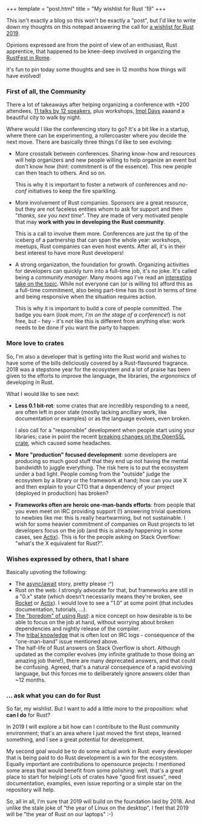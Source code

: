 +++
template = "post.html"
title = "My wishlist for Rust '19"
+++

This isn't exactly a blog so this won't be exactly a "post", but I'd like to write down my thoughts on this notepad answering the call for [a wishlist for Rust 2019](https://blog.rust-lang.org/2018/12/06/call-for-rust-2019-roadmap-blogposts.html).

Opinions expressed are from the point of view of an enthusiast, Rust apprentice, that happened to be knee-deep involved in organizing the [RustFest in Rome](https://rome.rustfest.eu).

It's fun to pin today some thoughts and see in 12 months how things will have evolved!

### <a id="part_i"></a>First of all, the Community

There a lot of takeaways after helping organizing a conference with +200 attendees, [11 talks by 12 speakers](https://twitter.com/RustFest/status/1071720864134168577), plus workshops, [Impl Days](https://rome.rustfest.eu/about_impl_days) aaaand a beautiful city to walk by night.

Where would I like the conferencing story to go? It's a bit like in a startup, where there can be experimenting, a rollercoaster where *you* decide the next move. There are basically three things I'd like to see evolving:

* More crosstalk between conferences. Sharing know-how and resources will help organizers and new people willing to help organize an event but don't know how (hint: commitment is of the essence). This new people can then teach to others. And so on.

  This is why it is important to foster a network of conferences and _no-conf_ initiatives to keep the fire sparkling.

* More involvement of Rust companies. Sponsors are a great resource, but they are not faceless entities whom to ask for support and then "_thanks, see you next time_". They are made of very motivated people that may <strong>work with you in developing the Rust community</strong>.

  This is a call to involve them more. Conferences are just the tip of the iceberg of a partnership that can span the whole year: workshops, meetups, Rust companies can even host events. After all, it's in their best interest to have more Rust developers!

* A strong organization, the foundation for growth. Organizing activities for developers can quickly turn into a full-time job, it's no joke. It's called being a _community manager_. Many moons ago I've read an [interesting take on the topic](https://yakshav.es/sustainability/#professionalised-side-efforts). While not everyone can (or is willing to) afford this as a full-time commitment, also being part-time has its cost in terms of time and being responsive when the situation requires action.

  This is why it is important to build a core of people committed. The badge you earn (_look mom, I'm on the stage of a conference!_) is not free, but - hey - it's not like this is different from anything else: work needs to be done if you want the party to happen.

### <a id="part_ii"></a>More love to crates

So, I'm also a developer that is getting into the Rust world and wishes to have some of the bills deliciously covered by a Rust-flavoured fragrance. 2018 was a stepstone year for the ecosystem and a lot of praise has been given to the efforts to improve the language, the libraries, the _ergonomics_ of developing in Rust.

What I would like to see next:
- <strong>Less 0.1 bit-rot</strong>: some crates that are incredibly responding to a need, are often left in poor state (mostly lacking ancillary work, like documentation or examples) or as the language evolves, even broken.

  I also call for a "responsible" development when people start using your libraries; case in point the recent [breaking changes on the OpenSSL crate](https://github.com/sfackler/rust-openssl/issues/987), which caused some headaches.

- <strong>More "production" focused development</strong>: some developers are producing so much good stuff that they end up not having the mental bandwidth to juggle everything. The risk here is to put the ecosystem under a bad light. People coming from the "outside" judge the ecosystem by a library or the framework at hand; how can you use X and then explain to your CTO that a dependency of your project (deployed in production) has broken?

- <strong>Frameworks often are heroic one-man-bands efforts</strong>: from people that you even meet on IRC providing support (!) answering trivial questions to newbies like me: this is really heartwarming, but not sustainable. I wish for some heavier commitment of companies on Rust projects to let developers focus on the job (and this is already happening in some cases, see [Actix](https://actix.rs)). This is for the people asking on Stack Overflow: "what's the X equivalent for Rust?".

### <a id="part_iii"></a>Wishes expressed by others, that I share

Basically upvoting the following:

- The [async/await](https://github.com/rust-lang/rust/issues/50547) story, pretty please :^)
- Rust on the web: I strongly advocate for that, but frameworks are still in a "0.x" state (which doesn't necessarily means they're broken, see [Rocket](https://rocket.rs) or [Actix](https://actix.rs)). I would love to see a "1.0" at some point (that includes documentation, tutorials, ...).
- [The "boredom" of using Rust](https://www.ncameron.org/blog/rust-in-2022): a nice concept on how desirable is to be able to focus on the job at hand, without worrying about broken dependencies and nightly release of the compiler.
- The [tribal knowledge](https://cetra3.github.io/blog/rust-2019#documentation-churn) that is often lost on IRC logs - consequence of the "one-man-band" issue mentioned above.
- The half-life of Rust answers on Stack Overflow is short. Although updated as the compiler evolves (my infinite gratitude to those doing an amazing job there!), there are many deprecated answers, and that could be confusing. Agreed, that's a natural consequence of a rapid evolving language, but this forces me to deliberately ignore answers older than ~12 months.

### <a id="part_iv"></a>... ask what you can do for Rust

So far, my wishlist. But I want to add a little more to the proposition: what <strong>can I do</strong> for Rust?

In 2019 I will explore a bit how can I contribute to the Rust community environment; that's an area where I just moved the first steps, learned something, and I see a great potential for development.

My second goal would be to do some actual work in Rust: every developer that is being paid to do Rust development is a win for the ecosystem. Equally important are contributions to opensource projects: I mentioned some areas that would benefit from some polishing: well, that's a great place to start for helping! Lots of crates have "good first issues", need documentation, examples, even issue reporting or a simple star on the repository will help.

So, all in all, I'm sure that 2019 will build on the foundation laid by 2018. And unlike the stale joke of "the year of Linux on the desktop", I feel that 2019 will be "the year of Rust on our laptops" :-)
